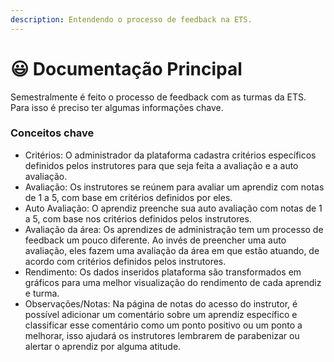 ```yaml
---
description: Entendendo o processo de feedback na ETS.
---
```


# 😃 Documentação Principal

Semestralmente é feito o processo de feedback com as turmas da ETS. Para isso é preciso ter algumas informações chave.

### Conceitos chave

* Critérios: O administrador da plataforma cadastra critérios específicos definidos pelos instrutores para que seja feita a avaliação e a auto avaliação.
* Avaliação: Os instrutores se reúnem para avaliar um aprendiz com notas de 1 a 5, com base em critérios definidos por eles.
* Auto Avaliação: O aprendiz preenche sua auto avaliação com notas de 1 a 5, com base nos critérios definidos pelos instrutores.
* Avaliação da área: Os aprendizes de administração tem um processo de feedback um pouco diferente. Ao invés de preencher uma auto avaliação, eles fazem uma avaliação da área em que estão atuando, de acordo com critérios definidos pelos instrutores. &#x20;
* Rendimento: Os dados inseridos plataforma são transformados em gráficos para uma melhor visualização do rendimento de cada aprendiz e turma.
* Observações/Notas: Na página de notas do acesso do instrutor, é possível adicionar um comentário sobre um aprendiz específico e classificar esse comentário como um ponto positivo ou um ponto a melhorar, isso ajudará os instrutores  lembrarem de parabenizar ou alertar o aprendiz por alguma atitude.
